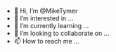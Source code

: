 - 👋 Hi, I’m @MikeTymer
- 👀 I’m interested in ...
- 🌱 I’m currently learning ...
- 💞️ I’m looking to collaborate on ...
- 📫 How to reach me ...

<!---
MikeTymer/MikeTymer is a ✨ special ✨ repository because its `README.md` (this file) appears on your GitHub profile.
You can click the Preview link to take a look at your changes.
--->
